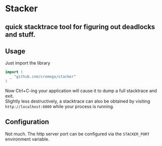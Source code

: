 # Stacker

## quick stacktrace tool for figuring out deadlocks and stuff.

## Usage

Just import the library
```go
import (
  _ "github.com/cromega/stacker"
)
```
Now Ctrl+C-ing your application will cause it to dump a full stacktrace and exit.  
Slightly less destructively, a stacktrace can also be obtained by visiting `http://localhost:6000` while your process is running.

## Configuration
Not much.
The http server port can be configured via the `STACKER_PORT` environment variable.
